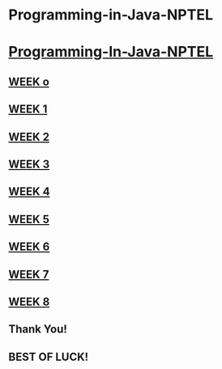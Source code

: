 # Programming-in-Java-NPTEL

# [Programming-In-Java-NPTEL](https://github.com/iamaslamkhan/NPTEL/tree/main/Programming-In-Java)

## [WEEK o](https://github.com/iamaslamkhan/NPTEL/tree/main/Programming-In-Java/Week-0)

## [WEEK 1](https://github.com/iamaslamkhan/Programming-in-Java/tree/master/Week%201)

## [WEEK 2](https://github.com/iamaslamkhan/Programming-in-Java/tree/master/Week%202)

## [WEEK 3](https://github.com/iamaslamkhan/Programming-in-Java/tree/master/Week%203)

## [WEEK 4](https://github.com/iamaslamkhan/Programming-in-Java/tree/master/Week%204)

## [WEEK 5](https://github.com/iamaslamkhan/Programming-in-Java/tree/master/Week%205)

## [WEEK 6](https://github.com/iamaslamkhan/Programming-in-Java/tree/master/Week%206)

## [WEEK 7](https://github.com/iamaslamkhan/Programming-in-Java/tree/master/Week%207)

## [WEEK 8](https://github.com/iamaslamkhan/Programming-in-Java/tree/master/Week%208)

## Thank You!

## BEST OF LUCK!
